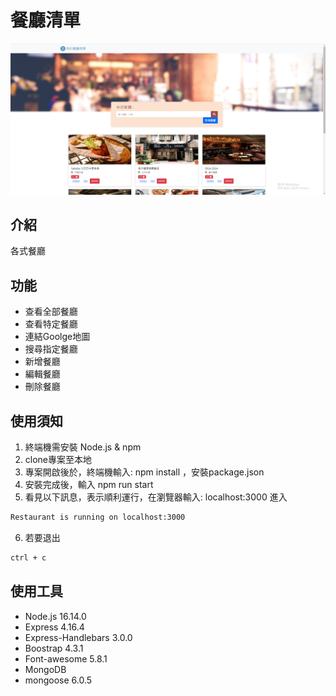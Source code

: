 # 餐廳清單

![Index page about Restaurant List](./public/image/restaurant.PNG)

## 介紹

各式餐廳

## 功能
- 查看全部餐廳
- 查看特定餐廳
- 連結Goolge地圖
- 搜尋指定餐廳
- 新增餐廳
- 編輯餐廳
- 刪除餐廳

## 使用須知

1. 終端機需安裝 Node.js & npm 
2. clone專案至本地
3. 專案開啟後於，終端機輸入: npm install ，安裝package.json
4. 安裝完成後，輸入 npm run start
5. 看見以下訊息，表示順利運行，在瀏覽器輸入: localhost:3000 進入 


```bash
Restaurant is running on localhost:3000 
```

6. 若要退出
```bash
ctrl + c 
```

## 使用工具
- Node.js 16.14.0
- Express 4.16.4
- Express-Handlebars 3.0.0
- Boostrap 4.3.1
- Font-awesome 5.8.1
- MongoDB 
- mongoose 6.0.5